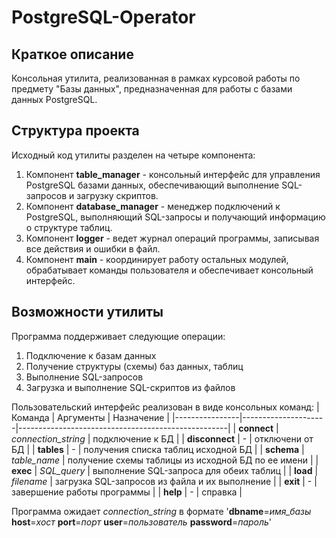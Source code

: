 # PostgreSQL-Operator

## Краткое описание

Консольная утилита, реализованная в рамках курсовой работы по предмету "Базы данных", предназначенная для работы с базами данных PostgreSQL.

## Структура проекта

Исходный код утилиты разделен на четыре компонента:

1. Компонент **table_manager** - консольный интерфейс для управления PostgreSQL базами данных, обеспечивающий выполнение SQL-запросов и загрузку скриптов.
2. Компонент **database_manager** - менеджер подключений к PostgreSQL, выполняющий SQL-запросы и получающий информацию о структуре таблиц.
3. Компонент **logger** - ведет журнал операций программы, записывая все действия и ошибки в файл.
4. Компонент **main** - координирует работу остальных модулей, обрабатывает команды пользователя и обеспечивает консольный интерфейс.

## Возможности утилиты

Программа поддерживает следующие операции:

1. Подключение к базам данных
2. Получение структуры (схемы) баз данных, таблиц
3. Выполнение SQL-запросов
4. Загрузка и выполнение SQL-скриптов из файлов

Пользовательский интерфейс реализован в виде консольных команд:
|    Команда     |      Аргументы      |                     Назначение                     |
|----------------|---------------------|----------------------------------------------------|
| **connect**    | *connection_string* | подключение к БД                                   |
| **disconnect** | -                   | отключени от БД                                    |
| **tables**     | -                   | получения списка таблиц исходной БД                |
| **schema**     | *table_name*        | получение схемы таблицы из исходной БД по ее имени |
| **exec**       | *SQL_query*         | выполнение SQL-запроса для обеих таблиц            |
| **load**       | *filename*          | загрузка SQL-запросов из файла и их выполнение     |
| **exit**       | -                   | завершение работы программы                        |
| **help**       | -                   | справка                                            |

Программа ожидает *connection_string* в формате '**dbname**=*имя_базы* **host**=*хост* **port**=*порт* **user**=*пользователь* **password**=*пароль*'
